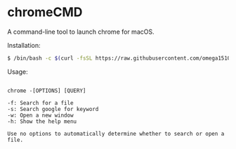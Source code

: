 # chromeCMD
A command-line tool to launch chrome for macOS.

Installation:
```bash
$ /bin/bash -c $(curl -fsSL https://raw.githubusercontent.com/omega1510/chromeCMD/main/install/install.sh)

```

Usage:
```

chrome -[OPTIONS] [QUERY]

-f: Search for a file
-s: Search google for keyword
-w: Open a new window
-h: Show the help menu

Use no options to automatically determine whether to search or open a file.

```
